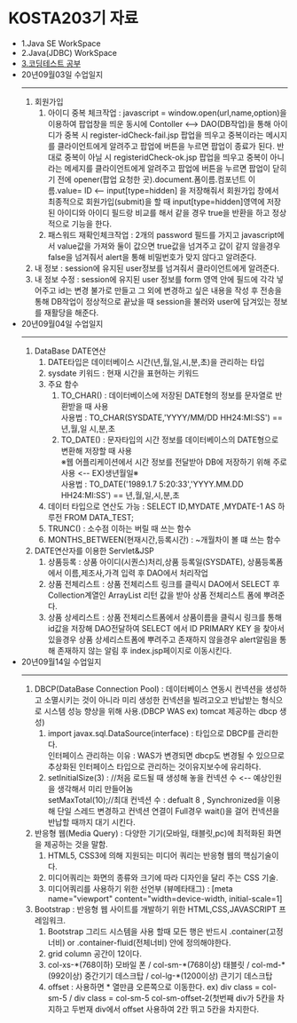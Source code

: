 <H1>KOSTA203기 자료</H1>

<ul>
  <li>1.Java SE WorkSpace</li>
  <li>2.Java(JDBC) WorkSpace</li>
  <li><a href="https://github.com/JinYongHyeon/kosta/tree/master/%EC%BD%94%EB%94%A9%ED%85%8C%EC%8A%A4%ED%8A%B8">3.코딩테스트 공부</a></li>
  <li>20년09월03일 수업일지
    <hr>
  	<ol>
  		<li>회원가입
  			<ol>
  				<li>아이디 중복 체크작업 : javascript = window.open(url,name,option)을 이용하여 팝업창을 띄운 동시에 Contoller <--> DAO(DB작업)을 통해 아이디가 중복 시 register-idCheck-fail.jsp 팝업을 띄우고 중복이라는 메시지를 클라이언트에게 알려주고 팝업에 버튼을 누르면 팝업이 종료가 된다. 반대로 중복이 아닐 시 registeridCheck-ok.jsp 팝업을 띄우고 중복이 아니라는 메세지를 클라이언트에게 알려주고  팝업에 버튼을 누르면 팝업이 닫히기 전에 opener(팝업 요청한 곳).document.폼이름.컴포넌트 이름.value= ID <-- input[type=hidden] 을 저장해줘서 회원가입 창에서 최종적으로 회원가입(submit)을 할 때 input[type=hidden]영역에 저장 된 아이디와 아이디 필드랑 비교를 해서 같을 경우 true을 반환을  하고 정상적으로 기능을 한다. </li>
  				<li>패스워드 재확인체크작업 : 2개의 password 필드를 가지고 javascript에서 value값을 가져와 둘이 값으면 true값을 넘겨주고 값이 같지 않을경우  false을 넘겨줘서 alert을 통해 비밀번호가 맞지 않다고 알려준다.</li>
            </ol></li>
  	<li>내 정보 : session에 유지된 user정보를 넘겨줘서 클라이언트에게 알려준다.</li>
  		<li>내 정보 수정 : session에 유지된 user 정보를 form 영역 안에 필드에 각각 넣어주고 id는 변경 불가로 만들고 그 외에 변경하고 싶은 내용을 작성
  		후 전송을 통해 DB작업이 정상적으로 끝났을 때   session을 불러와 user에 담겨있는 정보를 재활당을 해준다.
  		</li>
  	</ol>
  </li>
 <li>20년09월04일 수업일지
   <hr>
 	<ol>
 		<li>DataBase DATE연산
 			<ol>
 				<li>DATE타입은 데이터베이스 시간(년,월,일,시,분,초)을 관리하는 타입</li>
 				<li>sysdate 키워드 : 현재 시간을 표현하는 키워드</li>
 				<li>주요 함수 <ol>
 					<li>TO_CHAR() : 데이터베이스에 저장된 DATE형의 정보를 문자열로 반환받을 때 사용<br>
 					사용법 : TO_CHAR(SYSDATE,'YYYY/MM/DD HH24:MI:SS') == 년,월,일 시,분,초
 					 </li>
 					<li>TO_DATE() : 문자타입의 시간 정보를 데이터베이스의 DATE형으로 변환해 저장할 때 사용 <br>
 					※웹 어플리케이션에서 시간 정보를 전달받아 DB에 저장하기 위해 주로 사용 <-- EX)생년월일※<br>
 					사용법 : TO_DATE('1989.1.7 5:20:33','YYYY.MM.DD HH24:MI:SS') == 년,월,일,시,분,초
 					</li>
 				</ol></li>
 				<li>데이터 타입으로 연산도 가능 : SELECT ID,MYDATE ,MYDATE-1 AS 하루전 FROM DATA_TEST;</li>
 				<li>TRUNC() : 소수점 이하는 버릴 때 쓰는 함수 </li>
 				<li>MONTHS_BETWEEN(현재시간,등록시간) : ~개월차이 볼 떄 쓰는 함수</li> 				
 			</ol>
 		</li>
 		<li>DATE연산자를 이용한 Servlet&JSP
 			<ol>
 				<li>상품등록 : 상품 아이디(시퀀스)처리,상품 등록일(SYSDATE), 상품등록폼에서 이름,제조사,가격 입력 후 DAO에서 처리작업</li>
 				<li>상품 전체리스트 : 상품 전체리스트 링크를 클릭시 DAO에서 SELECT 후 Collection계열인 ArrayList<VO> 리턴 값을 받아
 					상품 전체리스트 폼에 뿌려준다.
 				</li>
 				<li>상품 상세리스트 : 상품 전체리스트폼에서 상품이름을 클릭시 링크를 통해 id값을 저장해 DAO전달하여 SELECT 에서 ID PRIMARY KEY 을 찾아서 있을경우 상품 상세리스트폼에 뿌려주고 존재하지 않을경우 alert알림을 통해 존재하지 않는 알림 후 index.jsp페이지로 이동시킨다.</li>
 			</ol>
 		</li>
 	</ol>
 </li> 
 <li>20년09월14일 수업일지
 <hr>
 <ol>
 	<li>DBCP(DataBase Connection Pool) : 데이터베이스 연동시 컨넥션을 생성하고 소멸시키는 것이 아니라 미리 생성한 컨넥션을 빌려고오고
반납받는 형식으로 시스템 성능 향상을 위해 사용.(DBCP WAS ex) tomcat 제공하는 dbcp 생성)
	<ol>
		<li>import javax.sql.DataSource(interface) : 타입으로 DBCP를 관리한다.<br>인터페이스 관리하는 이유 :  WAS가 변경되면 dbcp도 변경될 수 있으므로 추상화된 인터페이스 타입으로 관리하는 것이유지보수에 유리하다.
		</li>
		<li>
		setInitialSize(3) : //처음 로드될 때 생성해 놓을 컨넥션 수 <-- 예상인원을 생각해서 미리 만들어놈<br>
		setMaxTotal(10);//최대 컨넥션 수 : defualt 8 , Synchronized을 이용해 단일 스레드 변경하고 컨넥션 연결이 Full경우 wait()을 걸어
		컨넥션을 반납할 때까지 대기 시킨다.
		</li>
	</ol>
</li>

<li>반응형 웹(Media Query) : 다양한 기기(모바일, 태블릿,pc)에 최적화된 화면을 제공하는 것을 말함.
 		<ol>
 			<li>HTML5, CSS3에 의해 지원되는 미디어 쿼리는 반응형 웹의 핵심기술이다.</li>
 			<li>미디어쿼리는 화면의 종류와 크기에 따라 디자인을 달리 주는 CSS 기술.</li>
 			<li>미디어쿼리를 사용하기 위한 선언부 (뷰메타태그)  : [meta name="viewport" content="width=device-width, initial-scale=1] </li>
 		</ol>
 	</li>
 	
<li>Bootstrap : 반응형 웹 사이트를 개발하기 위한 HTML,CSS,JAVASCRIPT 프레임워크.
 		<ol>
 			<li>Bootstrap 그리드 시스템을 사용 할때 모든 행은 반드시 .container(고정너비) or .container-fluid(전체너비) 안에 정의해야한다.</li>
 			<li>grid column 공간이 12이다.</li>
 			<li> col-xs-*(768이하) 모바일 폰 / col-sm-*(768이상) 태블릿 / col-md-*(992이상) 중간기기 데스크탑 / col-lg-*(1200이상) 큰기기 데스크탑</li>
  			<li>offset : 사용하면 * 열만큼 오른쪽으로 이동한다. ex) div class = col-sm-5 / div class = col-sm-5 col-sm-offset-2(첫번째 div가 5칸을 차지하고 두번재 div에서 offset 사용하여 2칸 뛰고 5칸을 차지한다. </li>
 		</ol>
 	</li>
 </ol>
 </li>
</ul>

